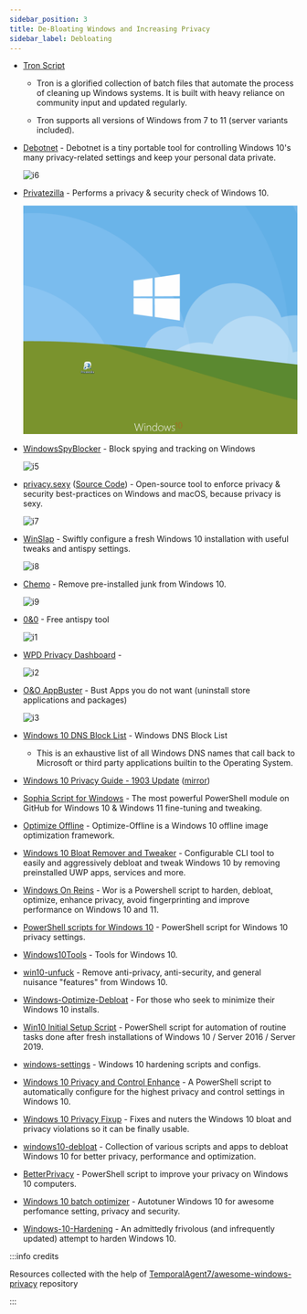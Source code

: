 ```yaml
---
sidebar_position: 3
title: De-Bloating Windows and Increasing Privacy
sidebar_label: Debloating
---
```


- [Tron Script](https://old.reddit.com/r/TronScript/)

    - Tron is a glorified collection of batch files that automate the process of cleaning up Windows systems. It is built with heavy reliance on community input and updated regularly.

    - Tron supports all versions of Windows from 7 to 11 (server variants included).

- [Debotnet](https://github.com/builtbybel/debotnet) - Debotnet is a tiny portable tool for controlling Windows 10's many privacy-related settings and keep your personal data private.

    ![i6](https://github.com/builtbybel/debotnet/raw/master/debotnet-intro.gif)

- [Privatezilla](https://github.com/builtbybel/privatezilla) - Performs a privacy & security check of Windows 10.

    ![i4](https://github.com/builtbybel/privatezilla/raw/master/assets/intro.gif)

- [WindowsSpyBlocker](https://github.com/crazy-max/WindowsSpyBlocker) - Block spying and tracking on Windows

    ![i5](https://cdn.discordapp.com/attachments/1163847683207856178/1165128912137900063/menu.png?ex=6545b9db&is=653344db&hm=2e26c47ecd224c87f853e5b9afa961dba8b7f09b8624d5b3102c385e917bfb33&)

- [privacy.sexy](https://privacy.sexy/) ([Source Code](https://github.com/undergroundwires/privacy.sexy)) - Open-source tool to enforce privacy & security best-practices on Windows and macOS, because privacy is sexy.

    ![i7](https://github.com/undergroundwires/privacy.sexy/raw/master/img/screenshot.png?raw=true)

- [WinSlap](https://github.com/svenmauch/WinSlap) - Swiftly configure a fresh Windows 10 installation with useful tweaks and antispy settings.

    ![i8](https://camo.githubusercontent.com/220f6e3342dcc932e027150d012960b71684a201585296df5119c3a327dabb6a/68747470733a2f2f7472616e736665722e6d617563682e6d652f77696e736c61705f76315f372e706e67)

- [Chemo](https://github.com/t-richards/chemo) - Remove pre-installed junk from Windows 10.

    ![i9](https://user-images.githubusercontent.com/3905798/55773602-5f5f8800-5a5f-11e9-8f9f-672de4ffdcb6.png)

- [0&0](https://www.oo-software.com/en/shutup10) - Free antispy tool

    ![i1](https://cdn.discordapp.com/attachments/1163847683207856178/1165120648616620083/01.png?ex=6545b229&is=65333d29&hm=f91784ce0c8c43caae146d0cdb4506f7301dd0e2f9605bac4c6c331c690d11b6&)

- [WPD Privacy Dashboard](https://wpd.app/) - 

    ![i2](https://cdn.discordapp.com/attachments/1163847683207856178/1165121045750087711/mainwindow.png?ex=6545b288&is=65333d88&hm=35ed70ecc8bc6db387f644f20c83e274cb84887bc05dfc9c9ae05c1f16cb8442&)

- [O&O AppBuster](https://www.oo-software.com/en/ooappbuster) - Bust Apps you do not want (uninstall store applications and packages)

    ![i3](https://cdn.discordapp.com/attachments/1163847683207856178/1165122186844049489/01.png?ex=6545b398&is=65333e98&hm=3aa9a5dbbc6247010a2abee5b126c2135ca1e549ecdb33a7d725f41630ba4961&)

- [Windows 10 DNS Block List](https://github.com/schrebra/Windows.10.DNS.Block.List) - Windows DNS Block List

    - This is an exhaustive list of all Windows DNS names that call back to Microsoft or third party applications builtin to the Operating System.

- [Windows 10 Privacy Guide - 1903 Update](https://github.com/adolfintel/Windows10-Privacy) ([mirror](https://fdossena.com/?p=w10debotnet/index_1903.frag))

* [Sophia Script for Windows](https://github.com/farag2/Sophia-Script-for-Windows) - The most powerful PowerShell module on GitHub for Windows 10 & Windows 11 fine-tuning and tweaking.

* [Optimize Offline](https://github.com/DrEmpiricism/Optimize-Offline) - Optimize-Offline is a Windows 10 offline image optimization framework. 

* [Windows 10 Bloat Remover and Tweaker](https://github.com/Fs00/Win10BloatRemover) - Configurable CLI tool to easily and aggressively debloat and tweak Windows 10 by removing preinstalled UWP apps, services and more.

* [Windows On Reins](https://github.com/gordonbay/Windows-On-Reins) - Wor is a Powershell script to harden, debloat, optimize, enhance privacy, avoid fingerprinting and improve performance on Windows 10 and 11.

* [PowerShell scripts for Windows 10](https://github.com/MichiMunich/Windows10-Privacy) - PowerShell script for Windows 10 privacy settings.

* [Windows10Tools](https://github.com/L33Tech/Windows10Tools) - Tools for Windows 10.

* [win10-unfuck](https://github.com/dfkt/win10-unfuck) - Remove anti-privacy, anti-security, and general nuisance "features" from Windows 10.

* [Windows-Optimize-Debloat](https://github.com/simeononsecurity/Windows-Optimize-Debloat) - For those who seek to minimize their Windows 10 installs.

* [Win10 Initial Setup Script](https://github.com/owre/Win10-Initial-Setup-Script) - PowerShell script for automation of routine tasks done after fresh installations of Windows 10 / Server 2016 / Server 2019.

* [windows-settings](https://github.com/milgradesec/windows-settings) - Windows 10 hardening scripts and configs.

* [Windows 10 Privacy and Control Enhance](https://github.com/RedAndBlueEraser/windows-10-enhance-2) - A PowerShell script to automatically configure for the highest privacy and control settings in Windows 10.

* [Windows 10 Privacy Fixup](https://github.com/iDigitalFlame/Windows10Fixup) - Fixes and nuters the Windows 10 bloat and privacy violations so it can be finally usable.

* [windows10-debloat](https://github.com/Daksh777/windows10-debloat) - Collection of various scripts and apps to debloat Windows 10 for better privacy, performance and optimization.

* [BetterPrivacy](https://github.com/hulr/BetterPrivacy) - PowerShell script to improve your privacy on Windows 10 computers.

* [Windows 10 batch optimizer](https://github.com/SeregaSPb/Windows-10-batch-optimizer) - Autotuner Windows 10 for awesome perfomance setting, privacy and security.

* [Windows-10-Hardening](https://github.com/aghorler/Windows-10-Hardening) - An admittedly frivolous (and infrequently updated) attempt to harden Windows 10.

:::info credits

Resources collected with the help of [TemporalAgent7/awesome-windows-privacy](https://github.com/TemporalAgent7/awesome-windows-privacy) repository

:::

